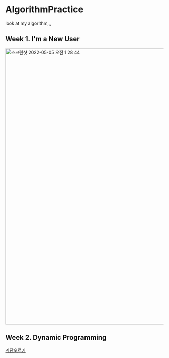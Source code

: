 # AlgorithmPractice
look at my algorithm,,, 

## Week 1. I'm a New User
<img width="877" alt="스크린샷 2022-05-05 오전 1 28 44" src="https://user-images.githubusercontent.com/70755576/166727450-5c3bfdb2-9d43-4934-bf0b-1d75a4ed604e.png">

## Week 2. Dynamic Programming
[계단오르기](ttps://github.com/Zion-min/AlgorithmPractice/blob/main/LeetCode/climbStairs.py)

